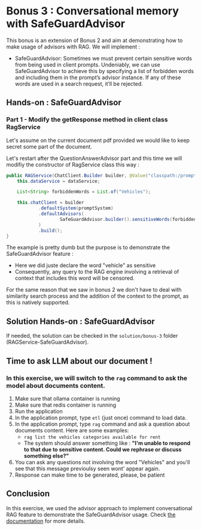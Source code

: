 # Bonus 3 : Conversational memory with SafeGuardAdvisor

This bonus is an extension of Bonus 2 and aim at demonstrating how to make usage of advisors with RAG.
We will implement :

- SafeGuardAdvisor: Sometimes we must prevent certain sensitive words from being used in client prompts.
  Undeniably, we can use SafeGuardAdvisor to achieve this by specifying a list of forbidden words and including them in the prompt’s advisor instance.
  If any of these words are used in a search request, it’ll be rejected.

## Hands-on : SafeGuardAdvisor

### Part 1 - Modify the getResponse method in client class RagService

Let's assume on the current document pdf provided we would like to keep secret some part of the document.

Let's restart after the QuestionAnswerAdvisor part and this time we will modifiy the constructor of RagService class this way :

```java
public RAGService(ChatClient.Builder builder, @Value("classpath:/prompt-system.md") Resource promptSystem, RAGDataService dataService) {
    this.dataService = dataService;

    List<String> forbiddenWords = List.of("Vehicles");

    this.chatClient = builder
            .defaultSystem(promptSystem)
            .defaultAdvisors(
                    SafeGuardAdvisor.builder().sensitiveWords(forbiddenWords).build()
            )
            .build();
}
```

The example is pretty dumb but the purpose is to demonstrate the SafeGuardAdvisor feature :
- Here we did juste declare the word "vehicle" as sensitive
- Consequently, any query to the RAG engine involving a retrieval of context that includes this word will be censored.

For the same reason that we saw in bonus 2 we don't have to deal with similarity search process and the addition of the context to the prompt,
as this is natively supported.

## Solution Hands-on : SafeGuardAdvisor

If needed, the solution can be checked in the `solution/bonus-3` folder (RAGService-SafeGuardAdvisor).

## Time to ask LLM about our document !

### In this exercise, we will switch to the `rag` command to ask the model about documents content.

1. Make sure that ollama container is running
2. Make sure that redis container is running
3. Run the application
4. In the application prompt, type `etl` (just once) command to load data.
5. In the application prompt, type `rag` command and ask a question about documents content. Here are some examples:
    - `rag list the vehicles categories available for rent`
    - The system should answer something like : **"I'm unable to respond to that due to sensitive content. Could we rephrase or discuss something else?"**
6. You can ask any questions not involving the word "Vehicles" and you'll see that this message previoulsy seen wont' appear again.
7. Response can make time to be generated, please, be patient

## Conclusion

In this exercise, we used the advisor approach to implement conversational RAG feature to demonstrate the SafeGuardAdvisor usage.
Check [the documentation](https://docs.spring.io/spring-ai/reference/api/advisors.html#_question_answering_advisor) for more details.